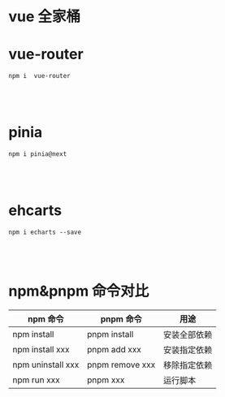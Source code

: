 <!--
 * @Author: wzp123321 wanzhipengx@163.com
 * @Date: 2024-03-25 20:49:00
 * @LastEditors: wzp123321 wanzhipengx@163.com
 * @LastEditTime: 2024-05-21 22:06:13
 * @FilePath: \vue-plugins-components-collect\README.md
 * @Description: 这是默认设置,请设置`customMade`, 打开koroFileHeader查看配置 进行设置: https://github.com/OBKoro1/koro1FileHeader/wiki/%E9%85%8D%E7%BD%AE
-->

# vue 全家桶

# vue-router

```
npm i  vue-router

```

<br/>
<br/>

# pinia

```
npm i pinia@next
```

<br/>
<br/>

# ehcarts

```
npm i echarts --save
```

<br/>
<br/>

# npm&pnpm 命令对比

| npm 命令          | pnpm 命令       | 用途         |
| ----------------- | --------------- | ------------ |
| npm install       | pnpm install    | 安装全部依赖 |
| npm install xxx   | pnpm add xxx    | 安装指定依赖 |
| npm uninstall xxx | pnpm remove xxx | 移除指定依赖 |
| npm run xxx       | pnpm xxx        | 运行脚本     |

<!-- 基于Vue3 + FullCalendar实现会议日程预约管理系统 -->
